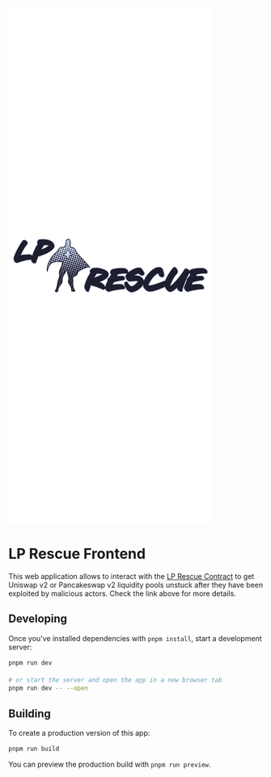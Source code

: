 ![LP-Rescue](./logo-readme.svg)

# LP Rescue Frontend

This web application allows to interact with the [LP Rescue Contract](https://github.com/beeb/lp-rescue-contract) to
get Uniswap v2 or Pancakeswap v2 liquidity pools unstuck after they have been exploited by malicious actors. Check the
link above for more details.

## Developing

Once you've installed dependencies with `pnpm install`, start a development server:

```bash
pnpm run dev

# or start the server and open the app in a new browser tab
pnpm run dev -- --open
```

## Building

To create a production version of this app:

```bash
pnpm run build
```

You can preview the production build with `pnpm run preview`.
